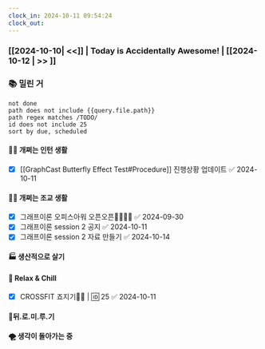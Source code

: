 ```yaml
---
clock_in: 2024-10-11 09:54:24
clock_out: 
---
```

### [[2024-10-10| <<]] | **Today is Accidentally Awesome!** | [[2024-10-12 | >> ]]

### 📚 밀린 거
```tasks
not done 
path does not include {{query.file.path}}
path regex matches /TODO/
id does not include 25
sort by due, scheduled
```

#### 🤦‍♂️ 개쩌는 인턴 생활
- [x] [[GraphCast Butterfly Effect Test#Procedure]] 진행상황 업데이트 ✅ 2024-10-11

#### 👨‍🏫 개쩌는 조교 생활
- [x] 그래프이론 오피스아워 오픈오픈👩‍💻👨‍💻 ✅ 2024-09-30
- [x] 그래프이론 session 2 공지 ✅ 2024-10-11
- [x] 그래프이론 session 2 자료 만들기 ✅ 2024-10-14

#### 🏭 생산적으로 살기

#### 🍻 Relax & Chill 
- [x] CROSSFIT 죠지기🏋️‍♀️ | 🆔 25 ✅ 2024-10-11


#### 💨뒤.로.미.루.기

#### 🌪 생각이 돌아가는 중